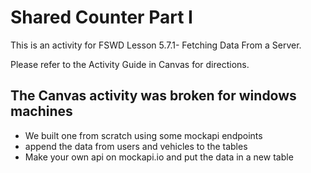 # Shared Counter Part I

This is an activity for FSWD Lesson 5.7.1- Fetching Data From a Server.

Please refer to the Activity Guide in Canvas for directions.


## The Canvas activity was broken for windows machines
- We built one from scratch using some mockapi endpoints
- append the data from users and vehicles to the tables
- Make your own api on mockapi.io and put the data in a new table